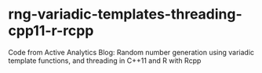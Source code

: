 rng-variadic-templates-threading-cpp11-r-rcpp
=============================================

Code from Active Analytics Blog: Random number generation using variadic template functions, and threading in C++11 and R with Rcpp
